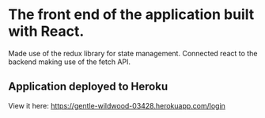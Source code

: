 # The front end of the application built with React.
Made use of the redux library for state management. Connected react to the backend making use of the fetch API.

## Application deployed to Heroku
View it here: https://gentle-wildwood-03428.herokuapp.com/login